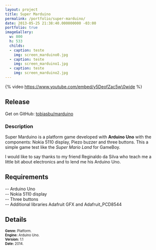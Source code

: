 ```yaml
---
layout: project
title: Super Marduino
permalink: /portfolio/super-marduino/
date: 2013-05-25 21:38:40.000000000 -03:00
portfolio: true
imageGallery:
  w: 800
  h: 533
  childs:
  - caption: teste
    img: screen_marduino0.jpg
  - caption: teste
    img: screen_marduino1.jpg
  - caption: teste
    img: screen_marduino2.jpg
---
```


{% video https://www.youtube.com/embed/y5DeofZac5w\0wide %}

## Release

<div class="box">
Get on GitHub:
<a class="embedly-card" href="https://github.com/tobiasbu/marduino" target="_blank">tobiasbu/marduino</a>
<script async src="//cdn.embedly.com/widgets/platform.js" charset="UTF-8"></script>
</div>

### Description

Super Marduino is a platform game developed with **Arduino Uno** with the components: Nokia 5110 display, Piezo buzzer and three buttons.
This a simple game test like the _Super Mario Land_ for GameBoy.

I would like to say thanks to my friend Reginaldo da Silva who teach me a little bit about electronics and to lend me his Arduino Uno.

## Requirements

-- Arduino Uno<br>
-- Nokia 5110 display<br>
-- Three buttons<br>
-- Additional libraries Adafruit GFX and Adafruit_PCD8544<br>

## Details

<p style="font-size:0.8em">
<strong>Genre:</strong> Platform.<br>
<strong>Engine:</strong> Arduino Uno.<br>
<strong>Version:</strong> 1.1<br>
<strong>Date:</strong> 2014.<br>
</p>

